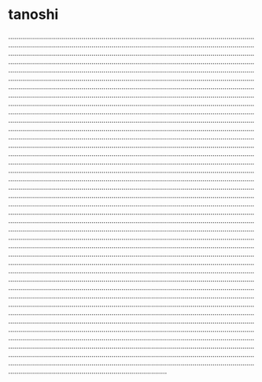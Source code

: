 # tanoshi

................................................................................................................................................................................................................................................................................................................................................................................................................................................................................................................................................................................................................................................................................................................................................................................................................................................................................................................................................................................................................................................................................................................................................................................................................................................................................................................................................................................................................................................................................................................................................................................................................................................................................................................................................................................................................................................................................................................................................................................................................................................................................................................................................................................................................................................................................................................................................................................................................................................................................................................................................................................................................................................................................................................................................................................................................................................................................................................................................................................................................................................................................................................................................................................................................................................................................................................................................................................................................................................................................................................................................................................................................................................................................................................................................................................................................................................................................................................................................................................................................................................................................................................................................................................................................................................................................................................................................................................................................................................................................................................................................................................................................................................................................................................................................................................................................................................................................................................................................................................................................................................................................................................................................................................................................................................